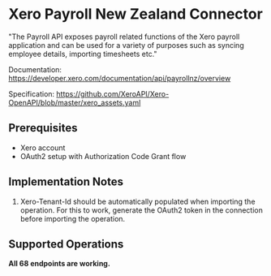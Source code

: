 # Xero Payroll New Zealand Connector
"The Payroll API exposes payroll related functions of the Xero payroll application and can be used for a variety of purposes such as syncing employee details, importing timesheets etc."

Documentation: https://developer.xero.com/documentation/api/payrollnz/overview

Specification: https://github.com/XeroAPI/Xero-OpenAPI/blob/master/xero_assets.yaml

## Prerequisites

+ Xero account
+ OAuth2 setup with Authorization Code Grant flow

## Implementation Notes
1. Xero-Tenant-Id should be automatically populated when importing the operation. For this to work, generate the OAuth2 token in the connection before importing the operation.

## Supported Operations
**All 68 endpoints are working.**
